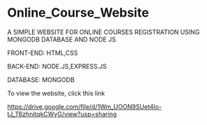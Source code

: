 # Online_Course_Website
A SIMPLE WEBSITE FOR ONLINE COURSES REGISTRATION USING MONGODB DATABASE AND NODE JS

FRONT-END: HTML,CSS

BACK-END: NODE.JS,EXPRESS.JS

DATABASE: MONGODB


To view the website, click this link

https://drive.google.com/file/d/1Wm_UOON9SUet4lo-tJ_T6zhnitqkCWyG/view?usp=sharing
